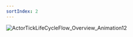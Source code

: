 ```yaml
---
sortIndex: 2
---
```


![ActorTickLifeCycleFlow_Overview_Animation12](......\assets\ActorTickLifeCycleFlow_Overview_Animation12.png)
